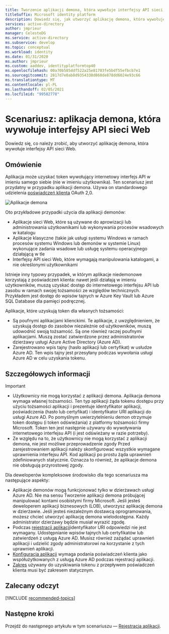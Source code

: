 ```yaml
---
title: Tworzenie aplikacji demona, która wywołuje interfejsy API sieci Web | Azure
titleSuffix: Microsoft identity platform
description: Dowiedz się, jak utworzyć aplikację demona, która wywołuje interfejsy API sieci Web
services: active-directory
author: jmprieur
manager: CelesteDG
ms.service: active-directory
ms.subservice: develop
ms.topic: conceptual
ms.workload: identity
ms.date: 01/31/2020
ms.author: jmprieur
ms.custom: aaddev, identityplatformtop40
ms.openlocfilehash: 00a70b585ddf522a25e81703fe5bdf55efbcb7e1
ms.sourcegitcommit: 2817d7e0ab8d9354338d860de878dd6024e93c66
ms.translationtype: MT
ms.contentlocale: pl-PL
ms.lasthandoff: 02/05/2021
ms.locfileid: "99582778"
---
```

# <a name="scenario-daemon-application-that-calls-web-apis"></a>Scenariusz: aplikacja demona, która wywołuje interfejsy API sieci Web

Dowiedz się, co należy zrobić, aby utworzyć aplikację demona, która wywołuje interfejsy API sieci Web.

## <a name="overview"></a>Omówienie

Aplikacja może uzyskać token wywołujący internetowy interfejs API w imieniu samego siebie (nie w imieniu użytkownika). Ten scenariusz jest przydatny w przypadku aplikacji demona. Używa on standardowego udzielenia [poświadczeń klienta](v2-oauth2-client-creds-grant-flow.md) OAuth 2,0.

![Aplikacje demona](./media/scenario-daemon-app/daemon-app.svg)

Oto przykładowe przypadki użycia dla aplikacji demonów:

- Aplikacje sieci Web, które są używane do aprowizacji lub administrowania użytkownikami lub wykonywania procesów wsadowych w katalogu
- Aplikacje klasyczne (takie jak usługi systemu Windows w ramach procesów systemu Windows lub demonów w systemie Linux) wykonujące zadania wsadowe lub usługę systemu operacyjnego działającą w tle
- Interfejsy API sieci Web, które wymagają manipulowania katalogami, a nie określonymi użytkownikami

Istnieje inny typowy przypadek, w którym aplikacje niedemonowe korzystają z poświadczeń klienta: nawet jeśli działają w imieniu użytkowników, muszą uzyskać dostęp do internetowego interfejsu API lub zasobu w ramach swojej tożsamości ze względów technicznych. Przykładem jest dostęp do wpisów tajnych w Azure Key Vault lub Azure SQL Database dla pamięci podręcznej.

Aplikacje, które uzyskują token dla własnych tożsamości:

- Są poufnymi aplikacjami klienckimi. Te aplikacje, z uwzględnieniem, że uzyskują dostęp do zasobów niezależnie od użytkowników, muszą udowodnić swoją tożsamość. Są one również raczej poufnymi aplikacjami. Muszą zostać zatwierdzone przez administratorów dzierżawy usługi Azure Active Directory (Azure AD).
- Zarejestrowano wpis tajny (hasło aplikacji lub certyfikat) w usłudze Azure AD. Ten wpis tajny jest przesyłany podczas wywołania usługi Azure AD w celu uzyskania tokenu.

## <a name="specifics"></a>Szczegółowych informacji

> [!IMPORTANT]
>
> - Użytkownicy nie mogą korzystać z aplikacji demona. Aplikacja demona wymaga własnej tożsamości. Ten typ aplikacji żąda tokenu dostępu przy użyciu tożsamości aplikacji i prezentuje identyfikator aplikacji, poświadczenia (hasło lub certyfikat) i identyfikator URI aplikacji do usługi Azure AD. Po pomyślnym uwierzytelnieniu demon otrzymuje token dostępu (i token odświeżania) z platformy tożsamości firmy Microsoft. Token ten jest następnie używany do wywoływania internetowego interfejsu API (i jest odświeżany w razie potrzeby).
> - Ze względu na to, że użytkownicy nie mogą korzystać z aplikacji demona, nie jest możliwe przeprowadzenie zgody Przed zarejestrowaniem aplikacji należy skonfigurować wszystkie wymagane uprawnienia interfejsu API. Kod aplikacji po prostu żąda uprawnień zdefiniowanych statycznie. Oznacza to również, że aplikacje demona nie obsługują przyrostowej zgody.

Dla deweloperów kompleksowe środowisko dla tego scenariusza ma następujące aspekty:

- Aplikacje demonów mogą funkcjonować tylko w dzierżawach usługi Azure AD. Nie ma sensu Tworzenie aplikacji demona próbującej manipulować kontami osobistymi firmy Microsoft. Jeśli jesteś deweloperem aplikacji biznesowych (LOB), utworzysz aplikację demona w dzierżawie. Jeśli jesteś niezależnym dostawcą oprogramowania, możesz chcieć utworzyć aplikację demona wielodostępna. Każdy administrator dzierżawy będzie musiał wyrazić zgodę.
- Podczas [rejestracji aplikacji](./scenario-daemon-app-registration.md)identyfikator URI odpowiedzi nie jest wymagany. Udostępnianie wpisów tajnych lub certyfikatów lub zatwierdzeń z usługą Azure AD. Musisz również zażądać uprawnień aplikacji i udzielić zgody administratorowi na korzystanie z tych uprawnień aplikacji.
- [Konfiguracja aplikacji](./scenario-daemon-app-configuration.md) wymaga podania poświadczeń klienta jako współużytkowanych z usługą Azure AD podczas rejestracji aplikacji.
- [Zakres](scenario-daemon-acquire-token.md#scopes-to-request) używany do uzyskiwania tokenu z przepływem poświadczeń klienta musi być zakresem statycznym.

## <a name="recommended-reading"></a>Zalecany odczyt

[!INCLUDE [recommended-topics](../../../includes/active-directory-develop-scenarios-prerequisites.md)]

## <a name="next-steps"></a>Następne kroki

Przejdź do następnego artykułu w tym scenariuszu — [Rejestracja aplikacji](./scenario-daemon-app-registration.md).
